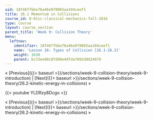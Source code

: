 ```yaml
---
uid: 18f46ffbbe76a46e978065aa344ceef1
title: 26.1 Momentum in Collisions
course_id: 8-01sc-classical-mechanics-fall-2016
type: course
layout: course_section
parent_title: 'Week 9: Collision Theory'
menu:
  leftnav:
    identifier: 18f46ffbbe76a46e978065aa344ceef1
    name: 'Lesson 26: Types of Collision [26.1-26.3]'
    weight: 1630
    parent: bc33ee80c8fd90e4dfda7092ddd24879
---
```


« [Previous]({{< baseurl >}}/sections/week-9-collision-theory/week-9-introduction) | [Next]({{< baseurl >}}/sections/week-9-collision-theory/26.2-kinetic-energy-in-collisions) »

{{< youtube YLDRzy8Dcgo >}}

« [Previous]({{< baseurl >}}/sections/week-9-collision-theory/week-9-introduction) | [Next]({{< baseurl >}}/sections/week-9-collision-theory/26.2-kinetic-energy-in-collisions) »